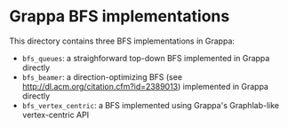 # Grappa BFS implementations

This directory contains three BFS implementations in Grappa:
- ```bfs_queues```: a straighforward top-down BFS implemented in Grappa directly
- ```bfs_beamer```: a direction-optimizing BFS (see http://dl.acm.org/citation.cfm?id=2389013) implemented in Grappa directly
- ```bfs_vertex_centric```: a BFS implemented using Grappa's Graphlab-like vertex-centric API

